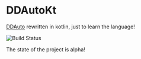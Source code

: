 # DDAutoKt
[DDAuto](https://github.com/th-schwarz/DDAuto) rewritten in kotlin, just to learn the language!

![Build Status](https://github.com/th-schwarz/DDAutoKt/actions/workflows/maven.yml/badge.svg)

The state of the project is alpha!
